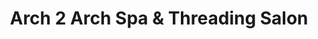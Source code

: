 ---
title: "Arch 2 Arch Spa & Threading Salon"
url: /memphis/arch-2-arch-spa-and-threading-salon/
shop: beauty
---